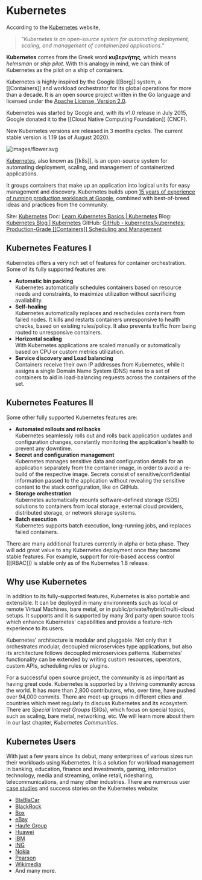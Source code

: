 # Kubernetes
According to the [Kubernetes](https://kubernetes.io/) website,

> _"Kubernetes is an open-source system for automating deployment, scaling, and management of containerized applications."_

**Kubernetes** comes from the Greek word **κυβερνήτης**, which means _helmsman_ or _ship pilot_. With this analogy in mind, we can think of Kubernetes as the pilot on a ship of containers.

Kubernetes is highly inspired by the Google [[Borg]] system, a [[Containers]] and workload orchestrator for its global operations for more than a decade. It is an open source project written in the Go language and licensed under the [Apache License, Version 2.0](https://www.apache.org/licenses/LICENSE-2.0).

Kubernetes was started by Google and, with its v1.0 release in July 2015, Google donated it to the [[Cloud Native Computing Foundation]] (CNCF). 

New Kubernetes versions are released in 3 months cycles. The current stable version is 1.19 (as of August 2020).


![images/flower.svg](https://d33wubrfki0l68.cloudfront.net/69e55f968a6f44613384615c6a78b881bfe28bd6/42cd3/_common-resources/images/flower.svg)

[Kubernetes](https://kubernetes.io/docs/concepts/overview/what-is-kubernetes/), also known as [[k8s]], is an open-source system for automating deployment, scaling, and management of containerized applications.

It groups containers that make up an application into logical units for easy management and discovery. Kubernetes builds upon [15 years of experience of running production workloads at Google](http://queue.acm.org/detail.cfm?id=2898444), combined with best-of-breed ideas and practices from the community.

Site: [Kubernetes](https://kubernetes.io/)
Doc: [Learn Kubernetes Basics | Kubernetes](https://kubernetes.io/docs/tutorials/kubernetes-basics/)
Blog: [Kubernetes Blog | Kubernetes](https://kubernetes.io/blog/)
GitHub: [GitHub - kubernetes/kubernetes: Production-Grade [[Containers]] Scheduling and Management](https://github.com/kubernetes/kubernetes)

 ## Kubernetes Features I
 
 Kubernetes offers a very rich set of features for container orchestration. Some of its fully supported features are:

-   **Automatic bin packing**  
    Kubernetes automatically schedules containers based on resource needs and constraints, to maximize utilization without sacrificing availability.
-   **Self-healing**  
    Kubernetes automatically replaces and reschedules containers from failed nodes. It kills and restarts containers unresponsive to health checks, based on existing rules/policy. It also prevents traffic from being routed to unresponsive containers.
-   **Horizontal scaling**  
    With Kubernetes applications are scaled manually or automatically based on CPU or custom metrics utilization.
-   **Service discovery and Load balancing**  
    Containers receive their own IP addresses from Kubernetes, while it assigns a single Domain Name System (DNS) name to a set of containers to aid in load-balancing requests across the containers of the set.

## Kubernetes Features II

Some other fully supported Kubernetes features are:

-   **Automated rollouts and rollbacks**  
    Kubernetes seamlessly rolls out and rolls back application updates and configuration changes, constantly monitoring the application's health to prevent any downtime.
-   **Secret and configuration management**  
    Kubernetes manages sensitive data and configuration details for an application separately from the container image, in order to avoid a re-build of the respective image. Secrets consist of sensitive/confidential information passed to the application without revealing the sensitive content to the stack configuration, like on GitHub.
-   **Storage orchestration**  
    Kubernetes automatically mounts software-defined storage (SDS) solutions to containers from local storage, external cloud providers, distributed storage, or network storage systems.
-   **Batch execution**  
    Kubernetes supports batch execution, long-running jobs, and replaces failed containers.

There are many additional features currently in alpha or beta phase. They will add great value to any Kubernetes deployment once they become stable features. For example, support for role-based access control ([[RBAC]]) is stable only as of the Kubernetes 1.8 release.

## Why use Kubernetes

In addition to its fully-supported features, Kubernetes is also portable and extensible. It can be deployed in many environments such as local or remote Virtual Machines, bare metal, or in public/private/hybrid/multi-cloud setups. It supports and it is supported by many 3rd party open source tools which enhance Kubernetes' capabilities and provide a feature-rich experience to its users.

Kubernetes' architecture is modular and pluggable. Not only that it orchestrates modular, decoupled microservices type applications, but also its architecture follows decoupled microservices patterns. Kubernetes' functionality can be extended by writing custom resources, operators, custom APIs, scheduling rules or plugins.

For a successful open source project, the community is as important as having great code. Kubernetes is supported by a thriving community across the world. It has more than 2,800 contributors, who, over time, have pushed over 94,000 commits. There are meet-up groups in different cities and countries which meet regularly to discuss Kubernetes and its ecosystem. There are _Special Interest Groups_ (SIGs), which focus on special topics, such as scaling, bare metal, networking, etc. We will learn more about them in our last chapter, _Kubernetes Communities_.

## Kubernetes Users

With just a few years since its debut, many enterprises of various sizes run their workloads using Kubernetes. It is a solution for workload management in banking, education, finance and investments, gaming, information technology, media and streaming, online retail, ridesharing, telecommunications, and many other industries. There are numerous user [case studies](https://kubernetes.io/case-studies/) and success stories on the Kubernetes website:

-   [BlaBlaCar](https://kubernetes.io/case-studies/blablacar/)
-   [BlackRock](https://kubernetes.io/case-studies/blackrock/)
-   [Box](https://kubernetes.io/case-studies/box/)
-   [eBay](https://www.nextplatform.com/2015/11/12/inside-ebays-shift-to-kubernetes-and-containers-atop-openstack/)
-   [Haufe Group](https://kubernetes.io/case-studies/haufegroup/)
-   [Huawei](https://kubernetes.io/case-studies/huawei/)
-   [IBM](https://kubernetes.io/case-studies/ibm/)
-   [ING](https://kubernetes.io/case-studies/ing/)
-   [Nokia](https://kubernetes.io/case-studies/nokia/)
-   [Pearson](https://kubernetes.io/case-studies/pearson/)
-   [Wikimedia](https://kubernetes.io/case-studies/wikimedia/)
-   And many more.